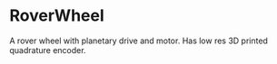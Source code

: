 # RoverWheel
A rover wheel with planetary drive and motor.
Has low res 3D printed quadrature encoder.
